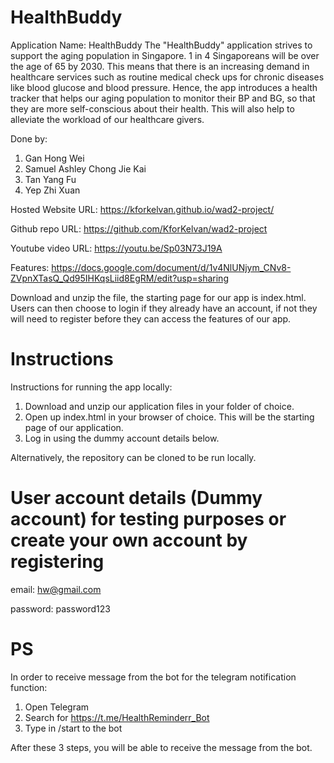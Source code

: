 # HealthBuddy
Application Name: HealthBuddy
The "HealthBuddy" application strives to support the aging population in Singapore. 1 in 4 Singaporeans will be over the age of 65 by 2030. This means that there is an increasing demand in healthcare services such as routine medical check ups for chronic diseases like blood glucose and blood pressure. Hence, the app introduces a health tracker that helps our aging population to monitor their BP and BG, so that they are more self-conscious about their health. This will also help to alleviate the workload of our healthcare givers.

Done by:
1. Gan Hong Wei
2. Samuel Ashley Chong Jie Kai
3. Tan Yang Fu
4. Yep Zhi Xuan

Hosted Website URL: https://kforkelvan.github.io/wad2-project/

Github repo URL: https://github.com/KforKelvan/wad2-project

Youtube video URL: https://youtu.be/Sp03N73J19A

Features: https://docs.google.com/document/d/1v4NlUNjym_CNv8-ZVpnXTasQ_Qd95IHKqsLiid8EgRM/edit?usp=sharing

Download and unzip the file, the starting page for our app is index.html. Users can then choose to login if they already have an account, if not they will need to register before they can access the features of our app. 

# Instructions

Instructions for running the app locally: 
1. Download and unzip our application files in your folder of choice. 
2. Open up index.html in your browser of choice. This will be the starting page of our application.
3. Log in using the dummy account details below.

Alternatively, the repository can be cloned to be run locally.

# User account details (Dummy account) for testing purposes or create your own account by registering

email: hw@gmail.com

password: password123

# PS 
In order to receive message from the bot for the telegram notification function: 
1. Open Telegram
2. Search for https://t.me/HealthReminderr_Bot
3. Type in /start to the bot 

After these 3 steps, you will be able to receive the message from the bot.